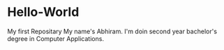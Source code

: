 # Hello-World
My first Repositary
My name's Abhiram. I'm doin second year bachelor's degree in Computer Applications.
